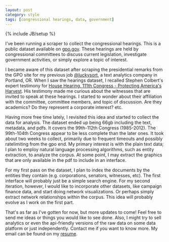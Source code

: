 ```yaml
---
layout: post
category: style
tags: [congressional hearings, data, government]
---
```

{% include JB/setup %}

  I've been running a scraper to collect the
congressional hearings.  This is a public dataset available on
[gpo.gov](http://www.gpo.gov/fdsys/browse/collection.action?collectionCode=CHRG). These hearings are held by
congressional committees 
to discuss current legislation, investigate government activities,
or simply explore a topic of interest. 

  I became aware of this dataset after scraping the presidential remarks
from the GPO site for my previous job [@luckysort](luckysort.com),
a text analytics company in Portland, OR.  When I saw the
hearings dataset, I recalled Stephen Colbert's expert testimony for [House Hearing, 111th Congress - Protecting America's
Harvest](http://www.gpo.gov/fdsys/pkg/CHRG-111hhrg58410/html/CHRG-111hhrg58410.htm). 
His testimony made me curious about the witnesses that are invited to speak at these hearings. I started to wonder about
their affiliation with the committee, committee
members, and topic of discussion.
Are they academics? Do they represent a corporate interest? etc. 

  Having more free time lately, I revisited this idea and started to
  collect the data for analysis. The dataset ended up being 66gb including the text, metadata, and
pdfs. It covers the 99th-112th Congress (1985-2012).  The 99th-104th
Congress appear to be less complete than the later ones. It took about two weeks to collect, primarily due to frequent
timeouts and possibly ratelimiting from the gpo end.  My primary
interest is with the plain text data; I plan to employ natural
language processing algorithms, such as entity extraction, to analyze
the corpus. At some point, I may extract the graphics that are only available in the
pdf to include in an interface.

  For my first pass on the dataset, I plan to index the documents by
  the entities they contain (e.g. corporations, senators, witnesses, etc). The first interface will probably just be a simple search
engine. For my second iteration, however, I would like to incorporate other datasets, like campaign finance data,
and start doing network visualizations.  Or perhaps simply extract network
relationships within the corpus.  This idea will probably evolve as I
work on the first part.  

  That's as far as I've gotten for now, but more updates to come! Feel free to send me ideas or things you would like to see done.
Also, I might try to sell analytics or even the
api-friendly versions of the raw data on some data platform or just
independently. Contact me if you want to know more. My email can be
found on my [resume]( hanelifou.com/resume).

